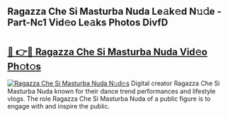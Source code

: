 ## Ragazza Che Si Masturba Nuda Le𝚊k𝚎d N𝚞𝚍e - Part-Nc1 Vid𝚎o Le𝚊ks Photos DivfD

# <h2><a href="http://fbeyksl.evod.top/?m=Ragazza+Che+Si+Masturba+Nuda">🔗 👉🔴 Ragazza Che Si Masturba Nuda Vid𝚎o Ph𝚘t𝚘s</a></h2>

[![Ragazza Che Si Masturba Nuda N𝚞d𝚎s](https://i.imgur.com/8V9OHl7.gif)](http://fbeyksl.evod.top/?m=Ragazza+Che+Si+Masturba+Nuda)
Digital creator Ragazza Che Si Masturba Nuda known for their dance trend performances and lifestyle vlogs. The role Ragazza Che Si Masturba Nuda of a public figure is to engage with and inspire the public. 

